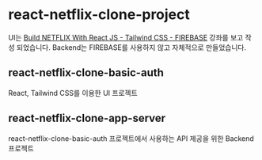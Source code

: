 # react-netflix-clone-project

UI는 [Build NETFLIX With React JS - Tailwind CSS - FIREBASE](https://www.youtube.com/watch?v=ATz8wg6sg30) 강좌를 보고 작성 되었습니다. Backend는 FIREBASE를 사용하지 않고 자체적으로 만들었습니다.

## react-netflix-clone-basic-auth

React, Tailwind CSS를 이용한 UI 프로젝트

## react-netflix-clone-app-server
react-netflix-clone-basic-auth 프로젝트에서 사용하는 API 제공을 위한 Backend 프로젝트


